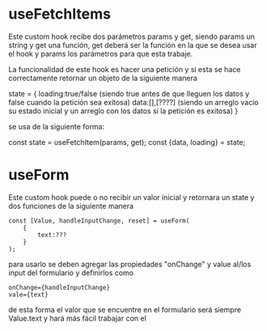 # useFetchItems

Este custom hook recibe dos parámetros params y get, siendo params un string y get una función, get deberá ser la función en la que se desea usar el hook y params los parámetros para que esta trabaje.

La funcionalidad de este hook es hacer una petición y si esta se hace correctamente retornar un objeto de la siguiente manera

state = {
    loading:true/false (siendo true antes de que lleguen los datos y false cuando la petición sea exitosa)
    data:[],[????] (siendo un arreglo vacío su estado inicial y un arreglo con los datos si la petición es exitosa)
}

se usa de la siguiente forma: 

const state = useFetchItem(params, get);
const {data, loading} = state;

# useForm

Este custom hook puede o no recibir un valor inicial y retornara un state y dos funciones de la siguiente manera

    const [Value, handleInputChange, reset] = useForm(
        {
            text:???
        }
    );

para usarlo se deben agregar las propiedades "onChange" y value al/los input del formulario y definirlos como

    onChange={handleInputChange}
    vale={text}

de esta forma el valor que se encuentre en el formulario será siempre Value.text y hará más fácil trabajar con el




